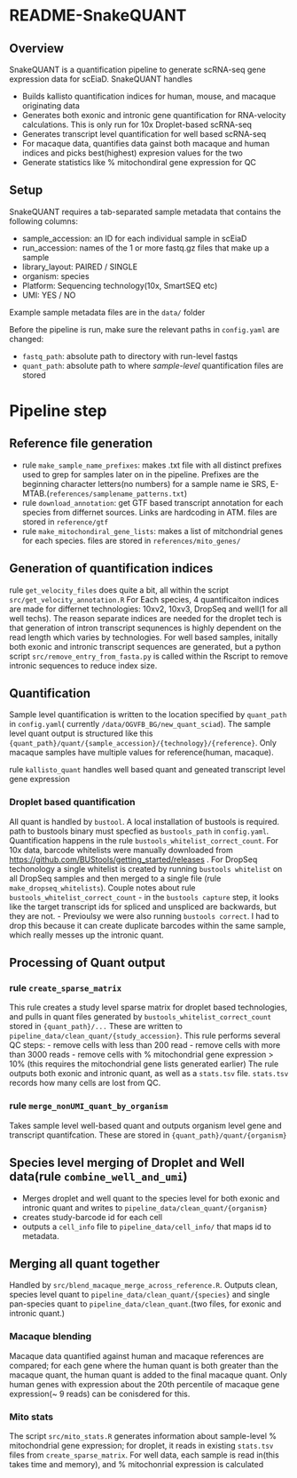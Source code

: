 README-SnakeQUANT
================

## Overview

SnakeQUANT is a quantification pipeline to generate scRNA-seq gene
expression data for scEiaD. SnakeQUANT handles

  - Builds kallisto quantification indices for human, mouse, and macaque
    originating data
  - Generates both exonic and intronic gene quantification for
    RNA-velocity calculations. This is only run for 10x Droplet-based
    scRNA-seq
  - Generates transcript level quantification for well based scRNA-seq
  - For macaque data, quantifies data gainst both macaque and human
    indices and picks best(highest) expresion values for the two
  - Generate statistics like % mitochondiral gene expression for QC

## Setup

SnakeQUANT requires a tab-separated sample metadata that contains the
following columns:

  - sample\_accession: an ID for each individual sample in scEiaD
  - run\_accession: names of the 1 or more fastq.gz files that make up a
    sample
  - library\_layout: PAIRED / SINGLE
  - organism: species
  - Platform: Sequencing technology(10x, SmartSEQ etc)
  - UMI: YES / NO

Example sample metadata files are in the `data/` folder

Before the pipeline is run, make sure the relevant paths in
`config.yaml` are changed:

  - `fastq_path`: absolute path to directory with run-level fastqs
  - `quant_path`: absolute path to where *sample-level* quantification
    files are stored

# Pipeline step

## Reference file generation

  - rule `make_sample_name_prefixes`: makes .txt file with all distinct
    prefixes used to grep for samples later on in the pipeline. Prefixes
    are the beginning character letters(no numbers) for a sample name ie
    SRS, E-MTAB.(`references/samplename_patterns.txt`)
  - rule `download_annotation`: get GTF based transcript annotation for
    each species from differnet sources. Links are hardcoding in ATM.
    files are stored in `reference/gtf`
  - rule `make_mitochondiral_gene_lists`: makes a list of mitchondrial
    genes for each species. files are stored in `references/mito_genes/`

## Generation of quantification indices

rule `get_velocity_files` does quite a bit, all within the script
`src/get_velocity_annotation.R` For Each species, 4 quantificaiton
indices are made for differnet technologies: 10xv2, 10xv3, DropSeq and
well(1 for all well techs). The reason separate indices are needed for
the droplet tech is that generation of intron transcript sequnences is
highly dependent on the read length which varies by technologies. For
well based samples, initally both exonic and intronic transcript
sequences are generated, but a python script
`src/remove_entry_from_fasta.py` is called within the Rscript to remove
intronic sequences to reduce index size.

## Quantification

Sample level quantification is written to the location specified by
`quant_path` in `config.yaml`( currently
`/data/OGVFB_BG/new_quant_sciad`). The sample level quant output is
structured like this
`{quant_path}/quant/{sample_accession}/{technology}/{reference}`. Only
macaque samples have multiple values for reference(human, macaque).

rule `kallisto_quant` handles well based quant and geneated transcript
level gene expression

### Droplet based quantification

All quant is handled by `bustool`. A local installation of bustools is
required. path to bustools binary must specfied as `bustools_path` in
`config.yaml`. Quantification happens in the rule
`bustools_whitelist_correct_count`. For 10x data, barcode whitelists
were manually downloaded from
<https://github.com/BUStools/getting_started/releases> . For DropSeq
techonology a single whitelist is created by running `bustools
whitelist` on all DropSeq samples and then merged to a single file (rule
`make_dropseq_whitelists`). Couple notes about rule
`bustools_whitelist_correct_count` - in the `bustools capture` step, it
looks like the target transcript ids for spliced and unspliced are
backwards, but they are not. - Previoulsy we were also running `bustools
correct`. I had to drop this because it can create duplicate barcodes
within the same sample, which really messes up the intronic quant.

## Processing of Quant output

### rule `create_sparse_matrix`

This rule creates a study level sparse matrix for droplet based
technologies, and pulls in quant files generated by
`bustools_whitelist_correct_count` stored in `{quant_path}/...` These
are written to `pipeline_data/clean_quant/{study_accession}`. This rule
performs several QC steps: - remove cells with less than 200 read -
remove cells with more than 3000 reads - remove cells with %
mitochondrial gene expression \> 10% (this requires the mitochondrial
gene lists generated earlier) The rule outputs both exonic and intronic
quant, as well as a `stats.tsv` file. `stats.tsv` records how many cells
are lost from QC.

### rule `merge_nonUMI_quant_by_organism`

Takes sample level well-based quant and outputs organism level gene and
transcript quantifcation. These are stored in
`{quant_path}/quant/{organism}`

## Species level merging of Droplet and Well data(rule `combine_well_and_umi`)

  - Merges droplet and well quant to the species level for both exonic
    and intronic quant and writes to
    `pipeline_data/clean_quant/{organism}`
  - creates study-barcode id for each cell
  - outputs a `cell_info` file to `pipeline_data/cell_info/` that maps
    id to metadata.

## Merging all quant together

Handled by `src/blend_macaque_merge_across_reference.R`. Outputs clean,
species level quant to `pipeline_data/clean_quant/{species}` and single
pan-species quant to `pipeline_data/clean_quant`.(two files, for exonic
and intronic quant.)

### Macaque blending

Macaque data quantified against human and macaque references are
compared; for each gene where the human quant is both greater than the
macaque quant, the human quant is added to the final macaque quant. Only
human genes with expression about the 20th percentile of macaque gene
expression(~ 9 reads) can be conisdered for this.

### Mito stats

The script `src/mito_stats.R` generates information about sample-level %
mitochondrial gene expression; for droplet, it reads in existing
`stats.tsv` files from `create_sparse_matrix`. For well data, each
sample is read in(this takes time and memory), and % mitochonrial
expression is calculated
